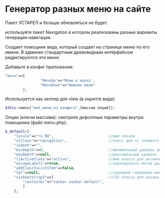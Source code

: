 # Генератор разных меню на сайте

Пакет УСТАРЕЛ и больше обновляться не будет.

используйте пакет Navigation в котором реализованы разные варианты генерации навигации.


Создает помощник вида, который создает на странице меню по его имени. В админке стандартным древовидным интерфейсом редактируются эти меню

Добавьте в конфиг приложения:
```php
"menu"=>[
                "MenuUp"=>'Меню в верху',
                "MenuDown"=>"Нижнее меню"
        ],
```
Используется как хелпер для view (в скрипте вида):
```php
$this->menu("имя_меню_из_конфига",[массив опций]);
```
Опции (ключи массива):
смотрите дефолтные параметры внутри помощника (файл menu.php):
```php
$_default=[
    "locale"=>"ru_RU",                         //имя локали
    "ulClass"=>"navigation",                   //класс для ul элемента (сдля стандартного ZEND меню)
    "indent"=>"",
    "minDepth"=>0,                             //минимальный уровень вывода
    "maxDepth"=>null,                          //максимальный уровень
    "liActiveClass"=>"active",                 //имя класса для активного пункта
    "escapeLabels"=>true,                      //экранировать метки да/нет
    "addClassToListItem"=>false,
    "tpl"=>null,                               //сценарий генерации меню
    "cssbootstrap3"=>[                         //CSS классы для разных элементов меню bootstrap3
        "container"=>"navbar navbar-default",
        ]
    ];

```
